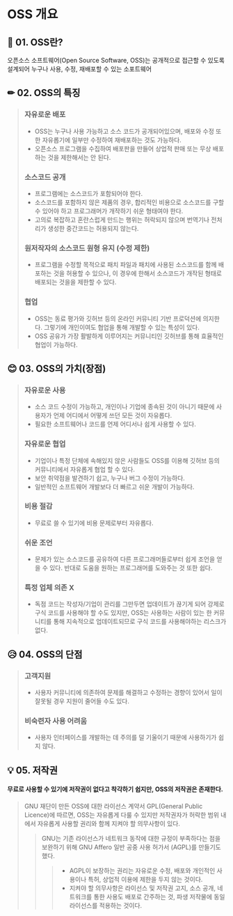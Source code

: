 # OSS 개요


## 📌 01. OSS란?

오픈소스 소프트웨어(Open Source Software, OSS)는 공개적으로 접근할 수 있도록 설계되어 누구나 사용, 수정, 재배포할 수 있는 소포트웨어
<br>

 ## ✏ 02. OSS의 특징

> ### 자유로운 배포
> - OSS는 누구나 사용 가능하고 소스 코드가 공개되어있으며, 배포와 수정 또한 자유롭기에 일부만 수정하여 재배포하는 것도 가능하다.
> - 오픈소스 프로그램을 수집하여 배포판을 만들어 상업적 판매 또는 무상 배포하는 것을 제한해서는 안 된다.
> 
> ### 소스코드 공개
> - 프로그램에는 소스코드가 포함되어야 한다.
> - 소스코드를 포함하지 않은 제품의 경우, 합리적인 비용으로 소스코드를 구할 수 있어야 하고 프로그래머가 개작하기 쉬운 형태여야 한다.
> - 고의로 복잡하고 혼란스럽게 만드는 행위는 허락되지 않으며 번역기나 전처리가 생성한 중간코드는 허용되지 않는다.
>
> ### 원저작자의 소스코드 원형 유지 (수정 제한)
>- 프로그램을 수정할 목적으로 패치 파일과 패치에 사용된 소스코드를 함께 배포하는 것을 허용할 수 있으나,
  이 경우에 한해서 소스코드가 개작된 형태로 배포되는 것을을 제한할 수 있다.
>
> ### 협업
> - OSS는 동료 평가와 깃허브 등의 온라인 커뮤니티 기반 프로덕션에 의지한다. 그렇기에 개인이여도 협업을 통해 개발할 수 있는 특성이 있다.
> - OSS 공유가 가장 활발하게 이루어지는 커뮤니티인 깃허브를 통해 효율적인 협업이 가능하다.



## 😊 03. OSS의 가치(장점)

> ### 자유로운 사용
> - 소스 코드 수정이 가능하고, 개인이나 기업에 종속된 것이 아니기 때문에 사용자가 언제 어디에서 어떻게 쓰던 모든 것이 자유롭다.
> - 필요한 소프트웨어나 코드를 언제 어디서나 쉽게 사용할 수 있다.
>
> ### 자유로운 협업
> - 기업이나 특정 단체에 속해있지 않은 사람들도 OSS를 이용해 깃허브 등의 커뮤니티에서 자유롭게 협업 할 수 있다.
> - 보안 취약점을 발견하기 쉽고, 누구나 버그 수정이 가능하다.
> - 일반적인 소프트웨어 개발보다 더 빠르고 쉬운 개발이 가능하다.
> 
> ### 비용 절감
> - 무료로 쓸 수 있기에 비용 문제로부터 자유롭다.
> 
> ### 쉬운 조언
> - 문제가 있는 소스코드를 공유하여 다른 프로그래머들로부터 쉽게 조언을 얻을 수 있다. 반대로 도움을 원하는 프로그래머를 도와주는 것 또한 쉽다.
> 
> ### 특정 업체 의존 X
> - 독점 코드는 작성자/기업이 관리를 그만두면 업데이트가 끊기게 되어 강제로 구식 코드를 사용해야 할 수도 있지만, OSS는 사용하는 사람이 있는 한 커뮤니티를 통해 지속적으로 업데이트되므로 구식 코드를 사용해야하는 리스크가 없다.



## 😥 04. OSS의 단점

> ### 고객지원
> - 사용자 커뮤니티에 의존하여 문제를 해결하고 수정하는 경향이 있어서 일이 잘못될 경우 지원이 줄어들 수도 있다.
>
> ### 비숙련자 사용 어려움
> - 사용자 인터페이스를 개발하는 데 주의를 덜 기울이기 때문에 사용하기가 쉽지 않다.



## 💡 05. 저작권

#### 무료로 사용할 수 있기에 저작권이 없다고 착각하기 쉽지만, OSS의 저작권은 존재한다.
> GNU 재단이 만든 OSS에 대한 라이선스 계약서 GPL(General Public Licence)에 따르면,
> OSS는 자유롭게 다룰 수 있지만 저작권자가 허락한 범위 내에서 자유롭게 사용할 권리와 함께 지켜야 할 의무사항이 있다.  
>>
>> GNU는 기존 라이선스가 네트워크 동작에 대한 규정이 부족하다는 점을 보완하기 위해 GNU Affero 일반 공중 사용 허가서 (AGPL)를 만들기도 했다.  
>>> - AGPL이 보장하는 권리는 자유로운 수정, 배포와 개인적인 사용이나 특허, 상업적 이용에 제한을 두지 않는 것이다.
>>> - 지켜야 할 의무사항은 라이선스 및 저작권 고지, 소스 공개, 네트워크를 통한 사용도 배포로 간주하는 것, 파생 저작물에 동일 라이선스를 적용하는 것이다.
